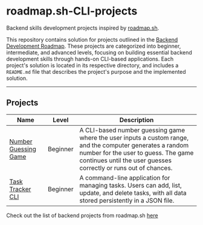 # roadmap.sh-CLI-projects
Backend skills development projects inspired by [roadmap.sh](https://roadmap.sh).

This repository contains solution for projects outlined in the [Backend Development Roadmap](https://roadmap.sh/backend). These projects are categorized into beginner, intermediate, and advanced levels, focusing on building essential backend development skills through hands-on CLI-based applications.
Each project's solution is located in its respective directory, and includes a `README.md` file that describes the project's purpose and the implemented solution.

---

## Projects

| Name                                                                     | Level    | Description                                                                                                                                                                                                          |
|--------------------------------------------------------------------------|----------|----------------------------------------------------------------------------------------------------------------------------------------------------------------------------------------------------------------------|
| [Number Guessing Game](https://roadmap.sh/projects/number-guessing-game) | Beginner | A CLI-based number guessing game where the user inputs a custom range, and the computer generates a random number for the user to guess. The game continues until the user guesses correctly or runs out of chances. | 
| [Task Tracker CLI](https://roadmap.sh/projects/task-tracker)             | Beginner | A command-line application for managing tasks. Users can add, list, update, and delete tasks, with all data stored persistently in a JSON file.                                                                      |
Check out the list of backend projects from roadmap.sh [here](https://roadmap.sh/backend/projects)